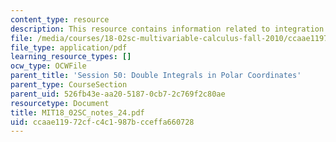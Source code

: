 ```yaml
---
content_type: resource
description: This resource contains information related to integration in polar coordinates.
file: /media/courses/18-02sc-multivariable-calculus-fall-2010/ccaae11972cfc4c1987bcceffa660728_MIT18_02SC_notes_24.pdf
file_type: application/pdf
learning_resource_types: []
ocw_type: OCWFile
parent_title: 'Session 50: Double Integrals in Polar Coordinates'
parent_type: CourseSection
parent_uid: 526fb43e-aa20-5187-0cb7-2c769f2c80ae
resourcetype: Document
title: MIT18_02SC_notes_24.pdf
uid: ccaae119-72cf-c4c1-987b-cceffa660728
---
```

